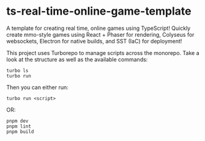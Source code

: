 # ts-real-time-online-game-template

A template for creating real time, online games using TypeScript! Quickly create mmo-style games using React + Phaser for rendering, Colyseus for websockets, Electron for native builds, and SST (IaC) for deployment!

This project uses Turborepo to manage scripts across the monorepo. Take a look at the structure as well as the available commands:
```
turbo ls
turbo run
```

Then you can either run:
```
turbo run <script>
```
OR:
```
pnpm dev
pnpm lint
pnpm build
```
